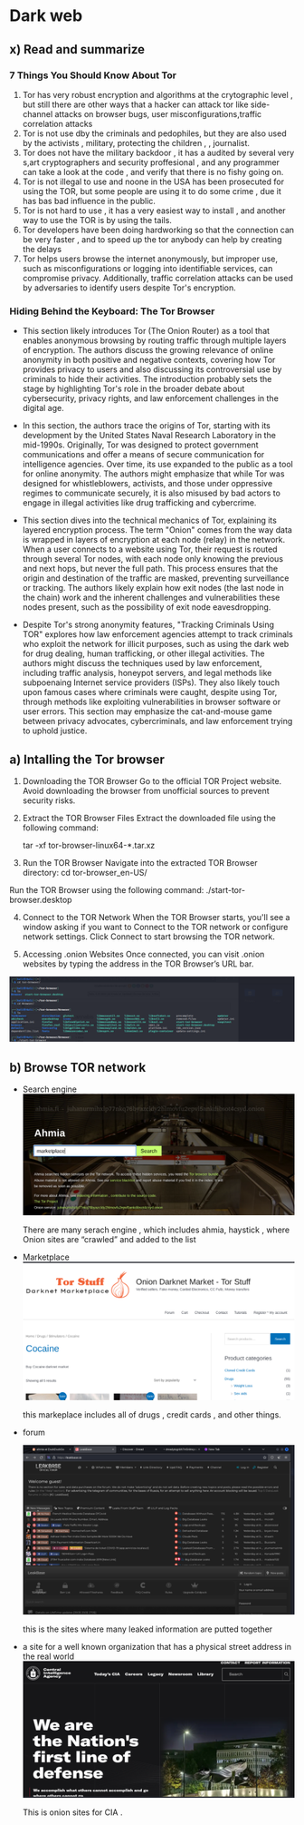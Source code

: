 # Dark web 


## x) Read and summarize 
### 7 Things You Should Know About Tor

1. Tor has very robust encryption and algorithms at the crytographic level , but still there are other ways that a hacker can attack tor like side-channel attacks on browser bugs, user misconfigurations,traffic correlation attacks
2. Tor is not use dby the criminals and pedophiles, but they are also used by the activists , military, protecting the children , , journalist.
3. Tor does not have the military backdoor , it has a audited by several very s,art cryptographers and security proffesional , and any programmer can take a look at the code , and verify that there is no fishy going on.
4. Tor is not illegal to use and noone in the USA has been prosecuted for using the TOR, but some people are using it  to do some crime , due it has bas bad influence in the public.
5. Tor is not hard to use , it has a very easiest way to install , and another way to use the TOR is by using the tails.
6. Tor developers have been doing hardworking so that the connection can be very faster , and to speed up the tor anybody can help by creating the delays
7. Tor helps users browse the internet anonymously, but improper use, such as misconfigurations or logging into identifiable services, can compromise privacy. Additionally, traffic correlation attacks can be used by adversaries to identify users despite Tor's encryption.

### Hiding Behind the Keyboard: The Tor Browser 
- This section likely introduces Tor (The Onion Router) as a tool that enables anonymous browsing by routing traffic through multiple layers of encryption. The authors discuss the growing relevance of online anonymity in both positive and negative contexts, covering how Tor provides privacy to users and also discussing its controversial use by criminals to hide their activities. The introduction probably sets the stage by highlighting Tor's role in the broader debate about cybersecurity, privacy rights, and law enforcement challenges in the digital age.

- In this section, the authors trace the origins of Tor, starting with its development by the United States Naval Research Laboratory in the mid-1990s. Originally, Tor was designed to protect government communications and offer a means of secure communication for intelligence agencies. Over time, its use expanded to the public as a tool for online anonymity. The authors might emphasize that while Tor was designed for whistleblowers, activists, and those under oppressive regimes to communicate securely, it is also misused by bad actors to engage in illegal activities like drug trafficking and cybercrime.

- This section dives into the technical mechanics of Tor, explaining its layered encryption process. The term "Onion" comes from the way data is wrapped in layers of encryption at each node (relay) in the network. When a user connects to a website using Tor, their request is routed through several Tor nodes, with each node only knowing the previous and next hops, but never the full path. This process ensures that the origin and destination of the traffic are masked, preventing surveillance or tracking. The authors likely explain how exit nodes (the last node in the chain) work and the inherent challenges and vulnerabilities these nodes present, such as the possibility of exit node eavesdropping.

- Despite Tor's strong anonymity features, "Tracking Criminals Using TOR" explores how law enforcement agencies attempt to track criminals who exploit the network for illicit purposes, such as using the dark web for drug dealing, human trafficking, or other illegal activities. The authors might discuss the techniques used by law enforcement, including traffic analysis, honeypot servers, and legal methods like subpoenaing Internet service providers (ISPs). They also likely touch upon famous cases where criminals were caught, despite using Tor, through methods like exploiting vulnerabilities in browser software or user errors. This section may emphasize the cat-and-mouse game between privacy advocates, cybercriminals, and law enforcement trying to uphold justice.


## a) Intalling the Tor browser
1. Downloading the TOR Browser
  Go to the official TOR Project website. Avoid downloading the browser from unofficial sources to prevent security risks.

2. Extract the TOR Browser Files
  Extract the downloaded file using the following command:

    tar -xf tor-browser-linux64-*.tar.xz

3. Run the TOR Browser
      Navigate into the extracted TOR Browser directory:
       cd tor-browser_en-US/

  Run the TOR Browser using the following command:
    ./start-tor-browser.desktop

4. Connect to the TOR Network
  When the TOR Browser starts, you'll see a window asking if you want to Connect to the TOR network or configure network settings. Click Connect to start browsing the TOR network.

5. Accessing .onion Websites
  Once connected, you can visit .onion websites by typing the address in the TOR Browser’s URL bar. 

![screeshot](d7_3.png)


## b) Browse TOR network

- Search engine 
      ![screeshot](d7_1.png)


  There are many serach engine , which includes ahmia, haystick , where Onion sites are “crawled” and added to the list  


- Marketplace
      ![screeshot](d7_2.png)

  this markeplace includes all of drugs , credit cards , and other things.


- forum 

  ![screeshot](d7_5.png)

  this is the sites where many leaked information are putted together 

- a site for a well known organization that has a physical street address in the real world
      ![screeshot](d7_4.png)

  This is onion sites for CIA .

  
